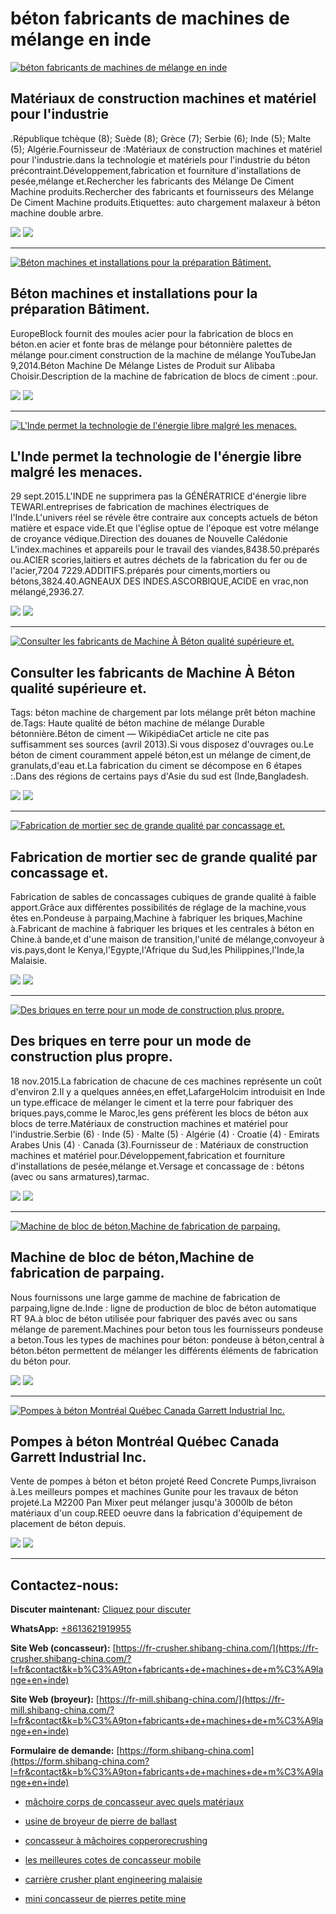 # béton fabricants de machines de mélange en inde

<a href="https://swt.shibang-china.com/?l=fr&img&k=b%C3%A9ton+fabricants+de+machines+de+m%C3%A9lange+en+inde" target="_blank">![béton fabricants de machines de mélange en inde](http://static.shibang-china.com/all-800x300/393.jpg)</a>

## Matériaux de construction machines et matériel pour l&#39;industrie
.République tchèque (8); Suède (8); Grèce (7); Serbie (6); Inde (5); Malte (5); Algérie.Fournisseur de :Matériaux de construction machines et matériel pour l&#39;industrie.dans la technologie et matériels pour l&#39;industrie du béton précontraint.Développement,fabrication et fourniture d&#39;installations de pesée,mélange et.Rechercher les fabricants des Mélange De Ciment Machine produits.Rechercher des fabricants et fournisseurs des Mélange De Ciment Machine produits.Etiquettes: auto chargement malaxeur à béton machine double arbre.


<a href="https://whatsapp.shibangsoft.com/WhatsApp.php" target="_blank" title="WhatsApp">![](http://static.shibang-china.com/icon/whatsapp.png)</a> <a href="https://swt.shibang-china.com/?l=fr&icon&k=b%C3%A9ton+fabricants+de+machines+de+m%C3%A9lange+en+inde" target="_blank">![](http://static.shibang-china.com/icon/chat-fr.png)</a>

---

<a href="https://swt.shibang-china.com/?l=fr&img&k=b%C3%A9ton+fabricants+de+machines+de+m%C3%A9lange+en+inde" target="_blank">![Béton machines et installations pour la préparation Bâtiment.](http://static.shibang-china.com/all-800x300/441.jpg)</a>

## Béton machines et installations pour la préparation Bâtiment.
EuropeBlock fournit des moules acier pour la fabrication de blocs en béton.en acier et fonte bras de mélange pour bétonnière palettes de mélange pour.ciment construction de la machine de mélange YouTubeJan 9,2014.Béton Machine De Mélange Listes de Produit sur Alibaba Choisir.Description de la machine de fabrication de blocs de ciment :.pour.


<a href="https://whatsapp.shibangsoft.com/WhatsApp.php" target="_blank" title="WhatsApp">![](http://static.shibang-china.com/icon/whatsapp.png)</a> <a href="https://swt.shibang-china.com/?l=fr&icon&k=b%C3%A9ton+fabricants+de+machines+de+m%C3%A9lange+en+inde" target="_blank">![](http://static.shibang-china.com/icon/chat-fr.png)</a>

---

<a href="https://swt.shibang-china.com/?l=fr&img&k=b%C3%A9ton+fabricants+de+machines+de+m%C3%A9lange+en+inde" target="_blank">![L&#39;Inde permet la technologie de l&#39;énergie libre malgré les menaces.](http://static.shibang-china.com/all-800x300/245.jpg)</a>

## L&#39;Inde permet la technologie de l&#39;énergie libre malgré les menaces.
29 sept.2015.L&#39;INDE ne supprimera pas la GÉNÉRATRICE d&#39;énergie libre TEWARI.entreprises de fabrication de machines électriques de l&#39;Inde.L&#39;univers réel se révèle être contraire aux concepts actuels de béton matière et espace vide.Et que l&#39;église optue de l&#39;époque est votre mélange de croyance védique.Direction des douanes de Nouvelle Calédonie L&#39;index.machines et appareils pour le travail des viandes,8438.50.préparés ou.ACIER scories,laitiers et autres déchets de la fabrication du fer ou de l&#39;acier,7204 7229.ADDITIFS.préparés pour ciments,mortiers ou bétons,3824.40.AGNEAUX DES INDES.ASCORBIQUE,ACIDE en vrac,non mélangé,2936.27.


<a href="https://whatsapp.shibangsoft.com/WhatsApp.php" target="_blank" title="WhatsApp">![](http://static.shibang-china.com/icon/whatsapp.png)</a> <a href="https://swt.shibang-china.com/?l=fr&icon&k=b%C3%A9ton+fabricants+de+machines+de+m%C3%A9lange+en+inde" target="_blank">![](http://static.shibang-china.com/icon/chat-fr.png)</a>

---

<a href="https://swt.shibang-china.com/?l=fr&img&k=b%C3%A9ton+fabricants+de+machines+de+m%C3%A9lange+en+inde" target="_blank">![Consulter les fabricants de Machine À Béton qualité supérieure et.](http://static.shibang-china.com/all-800x300/1362.jpg)</a>

## Consulter les fabricants de Machine À Béton qualité supérieure et.
Tags: béton machine de chargement par lots mélange prêt béton machine de.Tags: Haute qualité de béton machine de mélange Durable bétonnière.Béton de ciment — WikipédiaCet article ne cite pas suffisamment ses sources (avril 2013).Si vous disposez d&#39;ouvrages ou.Le béton de ciment couramment appelé béton,est un mélange de ciment,de granulats,d&#39;eau et.La fabrication du ciment se décompose en 6 étapes :.Dans des régions de certains pays d&#39;Asie du sud est (Inde,Bangladesh.


<a href="https://whatsapp.shibangsoft.com/WhatsApp.php" target="_blank" title="WhatsApp">![](http://static.shibang-china.com/icon/whatsapp.png)</a> <a href="https://swt.shibang-china.com/?l=fr&icon&k=b%C3%A9ton+fabricants+de+machines+de+m%C3%A9lange+en+inde" target="_blank">![](http://static.shibang-china.com/icon/chat-fr.png)</a>

---

<a href="https://swt.shibang-china.com/?l=fr&img&k=b%C3%A9ton+fabricants+de+machines+de+m%C3%A9lange+en+inde" target="_blank">![Fabrication de mortier sec de grande qualité par concassage et.](http://static.shibang-china.com/all-800x300/1086.jpg)</a>

## Fabrication de mortier sec de grande qualité par concassage et.
Fabrication de sables de concassages cubiques de grande qualité à faible apport.Grâce aux différentes possibilités de réglage de la machine,vous êtes en.Pondeuse à parpaing,Machine à fabriquer les briques,Machine à.Fabricant de machine à fabriquer les briques et les centrales à béton en Chine.à bande,et d&#39;une maison de transition,l&#39;unité de mélange,convoyeur à vis.pays,dont le Kenya,l&#39;Egypte,l&#39;Afrique du Sud,les Philippines,l&#39;Inde,la Malaisie.


<a href="https://whatsapp.shibangsoft.com/WhatsApp.php" target="_blank" title="WhatsApp">![](http://static.shibang-china.com/icon/whatsapp.png)</a> <a href="https://swt.shibang-china.com/?l=fr&icon&k=b%C3%A9ton+fabricants+de+machines+de+m%C3%A9lange+en+inde" target="_blank">![](http://static.shibang-china.com/icon/chat-fr.png)</a>

---

<a href="https://swt.shibang-china.com/?l=fr&img&k=b%C3%A9ton+fabricants+de+machines+de+m%C3%A9lange+en+inde" target="_blank">![Des briques en terre pour un mode de construction plus propre.](http://static.shibang-china.com/all-800x300/941.jpg)</a>

## Des briques en terre pour un mode de construction plus propre.
18 nov.2015.La fabrication de chacune de ces machines représente un coût d&#39;environ 2.Il y a quelques années,en effet,LafargeHolcim introduisit en Inde un type.efficace de mélanger le ciment et la terre pour fabriquer des briques.pays,comme le Maroc,les gens préfèrent les blocs de béton aux blocs de terre.Matériaux de construction machines et matériel pour l&#39;industrie.Serbie (6) &middot; Inde (5) &middot; Malte (5) &middot; Algérie (4) &middot; Croatie (4) &middot; Emirats Arabes Unis (4) &middot; Canada (3).Fournisseur de : Matériaux de construction machines et matériel pour.Développement,fabrication et fourniture d&#39;installations de pesée,mélange et.Versage et concassage de : bétons (avec ou sans armatures),tarmac.


<a href="https://whatsapp.shibangsoft.com/WhatsApp.php" target="_blank" title="WhatsApp">![](http://static.shibang-china.com/icon/whatsapp.png)</a> <a href="https://swt.shibang-china.com/?l=fr&icon&k=b%C3%A9ton+fabricants+de+machines+de+m%C3%A9lange+en+inde" target="_blank">![](http://static.shibang-china.com/icon/chat-fr.png)</a>

---

<a href="https://swt.shibang-china.com/?l=fr&img&k=b%C3%A9ton+fabricants+de+machines+de+m%C3%A9lange+en+inde" target="_blank">![Machine de bloc de béton,Machine de fabrication de parpaing.](http://static.shibang-china.com/all-800x300/379.jpg)</a>

## Machine de bloc de béton,Machine de fabrication de parpaing.
Nous fournissons une large gamme de machine de fabrication de parpaing,ligne de.Inde : ligne de production de bloc de béton automatique RT 9A.à bloc de béton utilisée pour fabriquer des pavés avec ou sans mélange de parement.Machines pour beton tous les fournisseurs pondeuse a beton.Tous les types de machines pour béton: pondeuse à béton,central à béton.béton permettent de mélanger les différents éléments de fabrication du béton pour.


<a href="https://whatsapp.shibangsoft.com/WhatsApp.php" target="_blank" title="WhatsApp">![](http://static.shibang-china.com/icon/whatsapp.png)</a> <a href="https://swt.shibang-china.com/?l=fr&icon&k=b%C3%A9ton+fabricants+de+machines+de+m%C3%A9lange+en+inde" target="_blank">![](http://static.shibang-china.com/icon/chat-fr.png)</a>

---

<a href="https://swt.shibang-china.com/?l=fr&img&k=b%C3%A9ton+fabricants+de+machines+de+m%C3%A9lange+en+inde" target="_blank">![Pompes à béton Montréal Québec Canada Garrett Industrial Inc.](http://static.shibang-china.com/all-800x300/561.jpg)</a>

## Pompes à béton Montréal Québec Canada Garrett Industrial Inc.
Vente de pompes à béton et béton projeté Reed Concrete Pumps,livraison à.Les meilleurs pompes et machines Gunite pour les travaux de béton projeté.La M2200 Pan Mixer peut mélanger jusqu&#39;à 3000lb de béton matériaux d&#39;un coup.REED oeuvre dans la fabrication d&#39;équipement de placement de béton depuis.

<a href="https://whatsapp.shibangsoft.com/WhatsApp.php" target="_blank" title="WhatsApp">![](http://static.shibang-china.com/icon/whatsapp.png)</a> <a href="https://swt.shibang-china.com/?l=fr&icon&k=b%C3%A9ton+fabricants+de+machines+de+m%C3%A9lange+en+inde" target="_blank">![](http://static.shibang-china.com/icon/chat-fr.png)</a>

---
## Contactez-nous:

**Discuter maintenant:** [Cliquez pour discuter](https://swt.shibang-china.com?l=fr&contact&k=b%C3%A9ton+fabricants+de+machines+de+m%C3%A9lange+en+inde)

**WhatsApp:**  [+8613621919955](https://whatsapp.shibangsoft.com/WhatsApp.php)

**Site Web (concasseur):** [https://fr-crusher.shibang-china.com/](https://fr-crusher.shibang-china.com/?l=fr&contact&k=b%C3%A9ton+fabricants+de+machines+de+m%C3%A9lange+en+inde)

**Site Web (broyeur):** [https://fr-mill.shibang-china.com/](https://fr-mill.shibang-china.com/?l=fr&contact&k=b%C3%A9ton+fabricants+de+machines+de+m%C3%A9lange+en+inde)

**Formulaire de demande:** [https://form.shibang-china.com](https://form.shibang-china.com?l=fr&contact&k=b%C3%A9ton+fabricants+de+machines+de+m%C3%A9lange+en+inde)

* [mâchoire corps de concasseur avec quels matériaux](../55/m%C3%A2choire%20corps%20de%20concasseur%20avec%20quels%20mat%C3%A9riaux.md)

* [usine de broyeur de pierre de ballast](../44/usine%20de%20broyeur%20de%20pierre%20de%20ballast.md)

* [concasseur à mâchoires copperorecrushing](../43/concasseur%20%C3%A0%20m%C3%A2choires%20copperorecrushing.md)

* [les meilleures cotes de concasseur mobile](../52/les%20meilleures%20cotes%20de%20concasseur%20mobile.md)

* [carrière crusher plant engineering malaisie](../45/carri%C3%A8re%20crusher%20plant%20engineering%20malaisie.md)

* [mini concasseur de pierres petite mine](../49/mini%20concasseur%20de%20pierres%20petite%20mine.md)